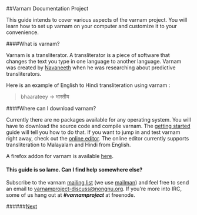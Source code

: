 ##Varnam Documentation Project

This guide intends to cover various aspects of the varnam project. You will learn how to set up varnam on your computer and customize it to your convenience. 

####What is varnam?

Varnam is a transliterator. A transliterator is a piece of software that changes the text you type in one language to another language. Varnam was created by [Navaneeth][navaneeth-link] when he was researching about predictive transliterators.

[navaneeth-link]: https://github.com/navaneeth/

Here is an example of English to Hindi transliteration using varnam :

>bhaarateey -> भारतीय

####Where can I download varnam?

Currently there are no packages available for any operating system. You will have to download the source code and compile varnam. The [getting started][getting_started] guide will tell you how to do that. If you want to jump in and test varnam right away, check out the [online editor](http://www.varnamproject.com/editor). The online editor currently supports transliteration to Malayalam and Hindi from English.

A firefox addon for varnam is available [here](https://addons.mozilla.org/en-US/firefox/addon/varnam-transliteration-base/). 

#### This guide is so lame. Can I find help somewhere else?

Subscribe to the varnam [mailing list](https://lists.nongnu.org/mailman/listinfo/varnamproject-discuss) (we use [mailman](http://www.list.org/)) and feel free to send an email to varnamproject-discuss@nongnu.org. If you're more into IRC, some of us hang out at **_#varnamproject_** at freenode.

######[Next][getting_started]

[getting_started]: guide_getting_started.md

